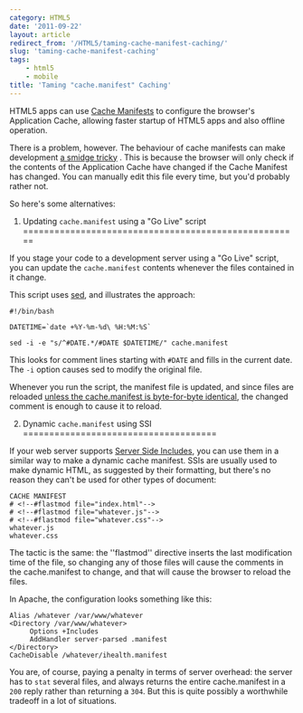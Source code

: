 ```yaml
---
category: HTML5
date: '2011-09-22'
layout: article
redirect_from: '/HTML5/taming-cache-manifest-caching/'
slug: 'taming-cache-manifest-caching'
tags:
    - html5
    - mobile
title: 'Taming "cache.manifest" Caching'
---
```


HTML5 apps can use [Cache
Manifests](http://www.w3.org/TR/html5/offline.html#manifests) to
configure the browser's Application Cache, allowing faster startup of
HTML5 apps and also offline operation.

There is a problem, however. The behaviour of cache manifests can make
development [a smidge
tricky](http://diveintohtml5.org/offline.html#debugging) . This is
because the browser will only check if the contents of the Application
Cache have changed if the Cache Manifest has changed. You can manually
edit this file every time, but you'd probably rather not.

So here's some alternatives:

1. Updating `cache.manifest` using a "Go Live" script
=====================================================

If you stage your code to a development server using a "Go Live" script,
you can update the `cache.manifest` contents whenever the files
contained in it change.

This script uses [sed](http://en.wikipedia.org/wiki/Sed), and
illustrates the approach:

``` {.sourceCode .bash}
#!/bin/bash

DATETIME=`date +%Y-%m-%d\ %H:%M:%S`

sed -i -e "s/^#DATE.*/#DATE $DATETIME/" cache.manifest
```

This looks for comment lines starting with `#DATE` and fills in the
current date. The `-i` option causes sed to modify the original file.

Whenever you run the script, the manifest file is updated, and since
files are reloaded [unless the cache.manifest is byte-for-byte
identical](http://www.w3.org/TR/html5/offline.html#downloading-or-updating-an-application-cache),
the changed comment is enough to cause it to reload.

2. Dynamic `cache.manifest` using SSI
=====================================

If your web server supports [Server Side
Includes](http://en.wikipedia.org/wiki/Server_Side_Includes), you can
use them in a similar way to make a dynamic cache manifest. SSIs are
usually used to make dynamic HTML, as suggested by their formatting, but
there's no reason they can't be used for other types of document:

    CACHE MANIFEST
    # <!--#flastmod file="index.html"-->
    # <!--#flastmod file="whatever.js"-->
    # <!--#flastmod file="whatever.css"-->
    whatever.js
    whatever.css

The tactic is the same: the ''flastmod'' directive inserts the last
modification time of the file, so changing any of those files will cause
the comments in the cache.manifest to change, and that will cause the
browser to reload the files.

In Apache, the configuration looks something like this:

``` {.sourceCode .apache}
Alias /whatever /var/www/whatever
<Directory /var/www/whatever>
     Options +Includes
     AddHandler server-parsed .manifest
</Directory>
CacheDisable /whatever/ihealth.manifest
```

You are, of course, paying a penalty in terms of server overhead: the
server has to `stat` several files, and always returns the entire
cache.manifest in a `200` reply rather than returning a `304`. But this
is quite possibly a worthwhile tradeoff in a lot of situations.
